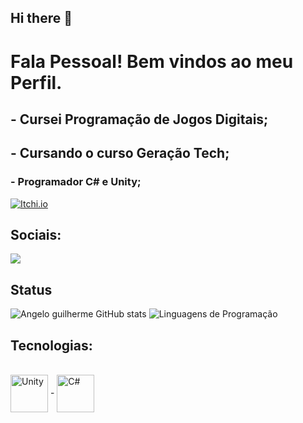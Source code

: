 ## Hi there 👋

# Fala Pessoal! Bem vindos ao meu Perfil. 

##   - Cursei Programação de Jogos Digitais;
##   - Cursando o curso Geração Tech;

###   - Programador C# e Unity;
[![Itchi.io](https://img.shields.io/badge/Itch.io-FA5C5C?style=for-the-badge&logo=itchdotio&logoColor=white)](https://angelo1109.itch.io/)



## Sociais: 
<div> 
  <a href = "mailto:angeloguilherme580@gmail.com"><img src="https://img.shields.io/badge/-Gmail-%23333?style=for-the-badge&logo=gmail&logoColor=white" target="_blank"></a>
  
  
</div>

## Status
![Angelo guilherme GitHub stats](https://github-readme-stats.vercel.app/api?username=Anguelo11&show_icons=true&theme=Gradient)
![Linguagens de Programação](https://github-readme-stats.vercel.app/api/top-langs/?username=Anguelo11&layout=compact&hide_title=true&theme=radical)

## Tecnologias:
<div style="display: inline_block"><br/>
   <img align="center" alt="Unity" heigth = 60 width = 60 src=  "https://cdn.jsdelivr.net/gh/devicons/devicon/icons/unity/unity-original.svg" />
-
  <img align="center" alt="C#" heigth = 60 width = 60 src= "https://cdn.jsdelivr.net/gh/devicons/devicon/icons/csharp/csharp-original.svg" />
 
